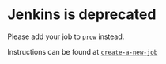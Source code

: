 # Jenkins is deprecated

Please add your job to [`prow`] instead.

Instructions can be found at [`create-a-new-job`]

[`create-a-new-job`]: https://github.com/kubernetes/test-infra/blob/master/README.md#create-a-new-job
[`prow`]: https://github.com/kubernetes/test-infra/blob/master/prow
